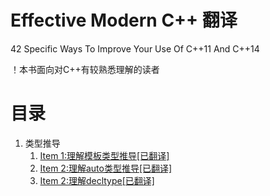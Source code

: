 # Effective Modern C++ 翻译
42 Specific Ways To Improve Your Use Of C++11 And C++14

！本书面向对C++有较熟悉理解的读者

# 目录

1. 类型推导
	1. [Item 1:理解模板类型推导[已翻译]](https://github.com/racaljk/EffectiveModernCppChinese/blob/master/1.DeducingTypes/item1.md)
	2. [Item 2:理解auto类型推导[已翻译]](https://github.com/racaljk/EffectiveModernCppChinese/blob/master/1.DeducingTypes/item2.md)
	3. [Item 2:理解decltype[已翻译]](https://github.com/racaljk/EffectiveModernCppChinese/blob/master/1.DeducingTypes/item3.md)
